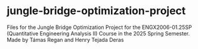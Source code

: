 # jungle-bridge-optimization-project
Files for the Jungle Bridge Optimization Project for the ENGX2006-01.25SP (Quantitative Engineering Analysis II) Course in the 2025 Spring Semester.
Made by Támas Regan and Henry Tejada Deras
